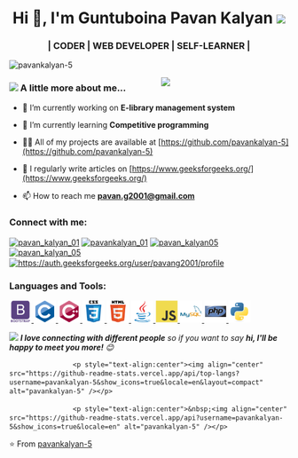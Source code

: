 <h1 align="center">Hi 👋, I'm Guntuboina Pavan Kalyan <img src="https://media.giphy.com/media/12oufCB0MyZ1Go/giphy.gif" width="50"></h2> </h1> 
<h3 align="center">| CODER | WEB DEVELOPER | SELF-LEARNER |</h3>

<p align="left"> <img src="https://komarev.com/ghpvc/?username=pavankalyan-5&label=Profile%20views&color=0e75b6&style=flat" alt="pavankalyan-5" /> </p>

<img align='right' src="https://media.giphy.com/media/M9gbBd9nbDrOTu1Mqx/giphy.gif" width="230">

### <img src="https://media.giphy.com/media/VgCDAzcKvsR6OM0uWg/giphy.gif" width="50"> A little more about me...  


- 🔭 I’m currently working on **E-library management system**

- 🌱 I’m currently learning **Competitive programming**

- 👨‍💻 All of my projects are available at [https://github.com/pavankalyan-5](https://github.com/pavankalyan-5)

- 📝 I regularly write articles on [https://www.geeksforgeeks.org/](https://www.geeksforgeeks.org/)

- 📫 How to reach me **pavan.g2001@gmail.com**

<h3 align="left">Connect with me:</h3>
<p align="left">
<a href="https://instagram.com/pavan_kalyan_01" target="blank"><img align="center" src="https://raw.githubusercontent.com/rahuldkjain/github-profile-readme-generator/master/src/images/icons/Social/instagram.svg" alt="pavan_kalyan_01" height="30" width="40" /></a>
<a href="https://www.codechef.com/users/pavankalyan_01" target="blank"><img align="center" src="https://cdn.jsdelivr.net/npm/simple-icons@3.1.0/icons/codechef.svg" alt="pavankalyan_01" height="30" width="40" /></a>
<a href="https://www.hackerrank.com/pavan_kalyan05" target="blank"><img align="center" src="https://raw.githubusercontent.com/rahuldkjain/github-profile-readme-generator/master/src/images/icons/Social/hackerrank.svg" alt="pavan_kalyan05" height="30" width="40" /></a>
<a href="https://www.leetcode.com/pavan_kalyan_05" target="blank"><img align="center" src="https://raw.githubusercontent.com/rahuldkjain/github-profile-readme-generator/master/src/images/icons/Social/leet-code.svg" alt="pavan_kalyan_05" height="30" width="40" /></a>
<a href="https://auth.geeksforgeeks.org/user/https://auth.geeksforgeeks.org/user/pavang2001/profile" target="blank"><img align="center" src="https://raw.githubusercontent.com/rahuldkjain/github-profile-readme-generator/master/src/images/icons/Social/geeks-for-geeks.svg" alt="https://auth.geeksforgeeks.org/user/pavang2001/profile" height="30" width="40" /></a>
</p>

<h3 align="left">Languages and Tools:</h3>
<p align="left"> <a href="https://getbootstrap.com" target="_blank"> <img src="https://raw.githubusercontent.com/devicons/devicon/master/icons/bootstrap/bootstrap-plain-wordmark.svg" alt="bootstrap" width="40" height="40"/> </a> <a href="https://www.cprogramming.com/" target="_blank"> <img src="https://raw.githubusercontent.com/devicons/devicon/master/icons/c/c-original.svg" alt="c" width="40" height="40"/> </a> <a href="https://www.w3schools.com/cpp/" target="_blank"> <img src="https://raw.githubusercontent.com/devicons/devicon/master/icons/cplusplus/cplusplus-original.svg" alt="cplusplus" width="40" height="40"/> </a> <a href="https://www.w3schools.com/css/" target="_blank"> <img src="https://raw.githubusercontent.com/devicons/devicon/master/icons/css3/css3-original-wordmark.svg" alt="css3" width="40" height="40"/> </a> <a href="https://www.w3.org/html/" target="_blank"> <img src="https://raw.githubusercontent.com/devicons/devicon/master/icons/html5/html5-original-wordmark.svg" alt="html5" width="40" height="40"/> </a> <a href="https://www.java.com" target="_blank"> <img src="https://raw.githubusercontent.com/devicons/devicon/master/icons/java/java-original.svg" alt="java" width="40" height="40"/> </a> <a href="https://developer.mozilla.org/en-US/docs/Web/JavaScript" target="_blank"> <img src="https://raw.githubusercontent.com/devicons/devicon/master/icons/javascript/javascript-original.svg" alt="javascript" width="40" height="40"/> </a> <a href="https://www.mysql.com/" target="_blank"> <img src="https://raw.githubusercontent.com/devicons/devicon/master/icons/mysql/mysql-original-wordmark.svg" alt="mysql" width="40" height="40"/> </a> <a href="https://www.php.net" target="_blank"> <img src="https://raw.githubusercontent.com/devicons/devicon/master/icons/php/php-original.svg" alt="php" width="40" height="40"/> </a> <a href="https://www.python.org" target="_blank"> <img src="https://raw.githubusercontent.com/devicons/devicon/master/icons/python/python-original.svg" alt="python" width="40" height="40"/> </a> </p>

<img src="https://media.giphy.com/media/LnQjpWaON8nhr21vNW/giphy.gif" width="60"> <em><b>I love connecting with different people</b> so if you want to say <b>hi, I'll be happy to meet you more!</b> 😊</em>

                    <p style="text-align:center"><img align="center" src="https://github-readme-stats.vercel.app/api/top-langs?username=pavankalyan-5&show_icons=true&locale=en&layout=compact" alt="pavankalyan-5" /></p>

                    <p style="text-align:center">&nbsp;<img align="center" src="https://github-readme-stats.vercel.app/api?username=pavankalyan-5&show_icons=true&locale=en" alt="pavankalyan-5" /></p>

⭐️ From [pavankalyan-5](https://github.com/pavankalyan-5)
